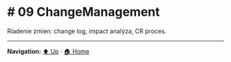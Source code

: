 # # 09 ChangeManagement

Riadenie zmien: change log, impact analýza, CR proces.

---
**Navigation:** [⬆️ Up](../index.md) · [🏠 Home](../index.md)
